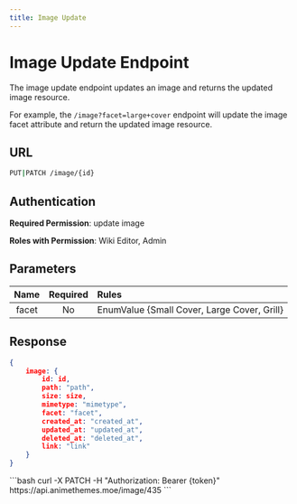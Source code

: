 ```yaml
---
title: Image Update
---
```


<Block>

# Image Update Endpoint

The image update endpoint updates an image and returns the updated image resource.

For example, the `/image?facet=large+cover` endpoint will update the image facet attribute and return the updated image resource.

## URL

```sh
PUT|PATCH /image/{id}
```

## Authentication

**Required Permission**: update image

**Roles with Permission**: Wiki Editor, Admin

## Parameters

| Name  | Required | Rules                                       |
| :---: | :------: | :------------------------------------------ |
| facet | No       | EnumValue {Small Cover, Large Cover, Grill} |

## Response

```json
{
    image: {
        id: id,
        path: "path",
        size: size,
        mimetype: "mimetype",
        facet: "facet",
        created_at: "created_at",
        updated_at: "updated_at",
        deleted_at: "deleted_at",
        link: "link"
    }
}
```

<Example>

<CURL>
```bash
curl -X PATCH -H "Authorization: Bearer {token}" https://api.animethemes.moe/image/435
```
</CURL>

</Example>

</Block>